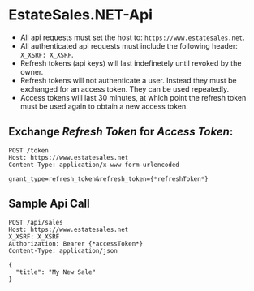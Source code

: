 # EstateSales.NET-Api
* All api requests must set the host to: `https://www.estatesales.net`.
* All authenticated api requests must include the following header: `X_XSRF: X_XSRF`.
* Refresh tokens (api keys) will last indefinetely until revoked by the owner.
* Refresh tokens will not authenticate a user. Instead they must be exchanged for an access token. They can be used repeatedly.
* Access tokens will last 30 minutes, at which point the refresh token must be used again to obtain a new access token.

## Exchange *Refresh Token* for *Access Token*:

```
POST /token  
Host: https://www.estatesales.net  
Content-Type: application/x-www-form-urlencoded
```

```
grant_type=refresh_token&refresh_token={*refreshToken*}
```

## Sample Api Call

```
POST /api/sales  
Host: https://www.estatesales.net  
X_XSRF: X_XSRF  
Authorization: Bearer {*accessToken*}   
Content-Type: application/json
```

```
{
  "title": "My New Sale"
}
```
